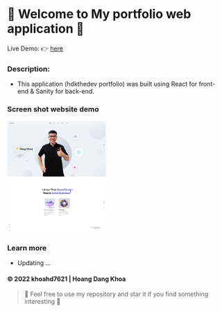 # 🐍 Welcome to My portfolio web application 🐍

Live Demo: :point_right: [here](https://hdkthedev-portfolio.netlify.app/)

### Description:
- This application (hdkthedev portfolio) was built using React for front-end & Sanity for back-end.

### Screen shot website demo
<img  src="https://github.com/khoahd7621/hdkthedev-portfolio/blob/main/images/demo.png"  alt="Demo image"  width="45%"></img> 

### Learn more
- Updating ...

#### © 2022 khoahd7621 | Hoang Dang Khoa
> :love_you_gesture: Feel free to use my repository and star it if you find something interesting :love_you_gesture:
